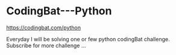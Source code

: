 # CodingBat---Python
https://codingbat.com/python

Everyday I will be solving one or few python codingBat challenge. Subscribe for more challenge ...
